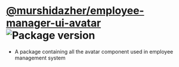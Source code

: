 # [@murshidazher/employee-manager-ui-avatar](https://github.com/murshidazher/employee-manager-ui/tree/main/packages/avatar) ![Package version](https://img.shields.io/github/package-json/v/murshidazher/employee-manager-ui?filename=packages%2Favatar%2Fpackage.json\&label=%20\&color=0080FF)

- A package containing all the avatar component used in employee management system
